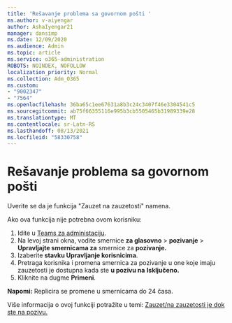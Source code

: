 ```yaml
---
title: 'Rešavanje problema sa govornom pošti '
ms.author: v-aiyengar
author: AshaIyengar21
manager: dansimp
ms.date: 12/09/2020
ms.audience: Admin
ms.topic: article
ms.service: o365-administration
ROBOTS: NOINDEX, NOFOLLOW
localization_priority: Normal
ms.collection: Adm_O365
ms.custom:
- "9002347"
- "7564"
ms.openlocfilehash: 36ba65c1ee67631a8b3c24c3407f46e3304541c5
ms.sourcegitcommit: ab75f66355116e995b3cb5505465b31989339e28
ms.translationtype: MT
ms.contentlocale: sr-Latn-RS
ms.lasthandoff: 08/13/2021
ms.locfileid: "58330758"
---
```

# <a name="troubleshooting-voicemail"></a>Rešavanje problema sa govornom pošti

Uverite se da je funkcija "Zauzet na zauzetosti" namena.

Ako ova funkcija nije potrebna ovom korisniku:

1. Idite u [Teams za administaciju](https://admin.teams.microsoft.com/policies/calling).
1. Na levoj strani okna, vodite smernice **za glasovno**  >  **pozivanje**  >  **Upravljajte smernicama za** smernice za **pozivanje.**
1. Izaberite **stavku Upravljanje korisnicima**.
1. Pretraga korisnika i promena smernica za pozivanje u one koje imaju zauzetosti je dostupna kada ste **u pozivu na** **Isključeno.**
1. Kliknite na dugme **Primeni**.

**Napomi:** Replicira se promene u smernicama do 24 časa.

Više informacija o ovoj funkciji potražite u temi: [Zauzet/na zauzetosti je dok ste na pozivu.](https://docs.microsoft.com/microsoftteams/teams-calling-policy#busy-on-busy-is-available-while-in-a-call)
